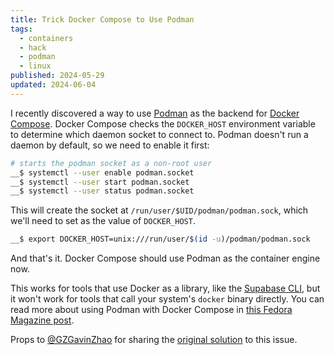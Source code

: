 ```yaml
---
title: Trick Docker Compose to Use Podman
tags:
  - containers
  - hack
  - podman
  - linux
published: 2024-05-29
updated: 2024-06-04
---
```


I recently discovered a way to use [Podman](https://podman.io/) as the backend for [Docker Compose](https://docs.docker.com/compose/). Docker Compose checks the `DOCKER_HOST` environment variable to determine which daemon socket to connect to. Podman doesn't run a daemon by default, so we need to enable it first:

```bash
# starts the podman socket as a non-root user
__$ systemctl --user enable podman.socket
__$ systemctl --user start podman.socket
__$ systemctl --user status podman.socket
```

This will create the socket at `/run/user/$UID/podman/podman.sock`, which we'll need to set as the value of `DOCKER_HOST`.

```bash
__$ export DOCKER_HOST=unix:///run/user/$(id -u)/podman/podman.sock
```

And that's it. Docker Compose should use Podman as the container engine now.

This works for tools that use Docker as a library, like the [Supabase CLI](https://github.com/supabase/cli/), but it won't work for tools that call your system's `docker` binary directly. You can read more about using Podman with Docker Compose in [this Fedora Magazine post](https://fedoramagazine.org/use-docker-compose-with-podman-to-orchestrate-containers-on-fedora/).

Props to [@GZGavinZhao](https://github.com/GZGavinZhao) for sharing the [original solution](https://github.com/supabase/cli/issues/265#issuecomment-1331492583) to this issue.

